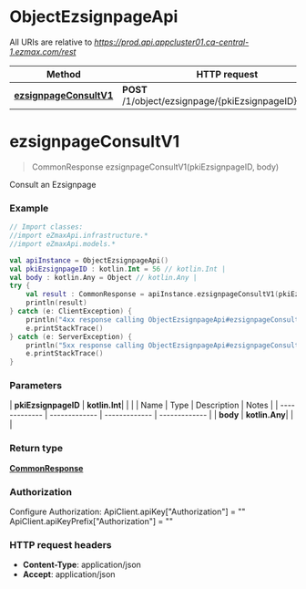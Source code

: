 # ObjectEzsignpageApi

All URIs are relative to *https://prod.api.appcluster01.ca-central-1.ezmax.com/rest*

| Method | HTTP request | Description |
| ------------- | ------------- | ------------- |
| [**ezsignpageConsultV1**](ObjectEzsignpageApi.md#ezsignpageConsultV1) | **POST** /1/object/ezsignpage/{pkiEzsignpageID}/consult | Consult an Ezsignpage |


<a id="ezsignpageConsultV1"></a>
# **ezsignpageConsultV1**
> CommonResponse ezsignpageConsultV1(pkiEzsignpageID, body)

Consult an Ezsignpage

### Example
```kotlin
// Import classes:
//import eZmaxApi.infrastructure.*
//import eZmaxApi.models.*

val apiInstance = ObjectEzsignpageApi()
val pkiEzsignpageID : kotlin.Int = 56 // kotlin.Int | 
val body : kotlin.Any = Object // kotlin.Any | 
try {
    val result : CommonResponse = apiInstance.ezsignpageConsultV1(pkiEzsignpageID, body)
    println(result)
} catch (e: ClientException) {
    println("4xx response calling ObjectEzsignpageApi#ezsignpageConsultV1")
    e.printStackTrace()
} catch (e: ServerException) {
    println("5xx response calling ObjectEzsignpageApi#ezsignpageConsultV1")
    e.printStackTrace()
}
```

### Parameters
| **pkiEzsignpageID** | **kotlin.Int**|  | |
| Name | Type | Description  | Notes |
| ------------- | ------------- | ------------- | ------------- |
| **body** | **kotlin.Any**|  | |

### Return type

[**CommonResponse**](CommonResponse.md)

### Authorization


Configure Authorization:
    ApiClient.apiKey["Authorization"] = ""
    ApiClient.apiKeyPrefix["Authorization"] = ""

### HTTP request headers

 - **Content-Type**: application/json
 - **Accept**: application/json

